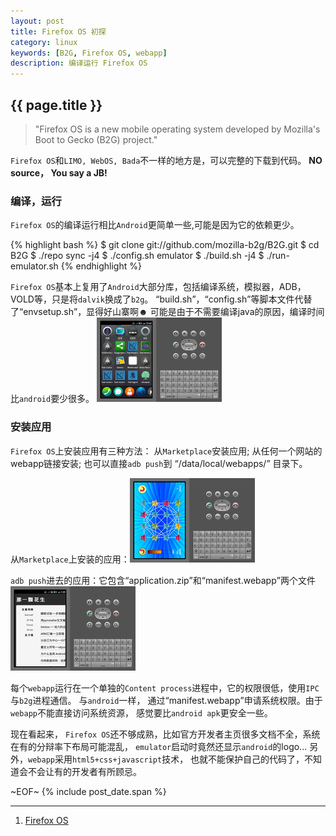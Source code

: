```yaml
---
layout: post
title: Firefox OS 初探
category: linux
keywords: [B2G, Firefox OS, webapp]
description: 编译运行 Firefox OS
---
```


## {{ page.title }}
> "Firefox OS is a new mobile operating system developed by Mozilla's Boot to Gecko (B2G) project."


`Firefox OS`和`LIMO, WebOS, Bada`不一样的地方是，可以完整的下载到代码。
**NO source， You say a JB!**

### 编译，运行
`Firefox OS`的编译运行相比`Android`更简单一些,可能是因为它的依赖更少。

{% highlight bash %}
    $ git clone git://github.com/mozilla-b2g/B2G.git
    $ cd B2G
    $ ./repo sync -j4
    $ ./config.sh emulator
    $ ./build.sh -j4
    $ ./run-emulator.sh
{% endhighlight %}

`Firefox OS`基本上复用了`Android`大部分库，包括编译系统，模拟器，ADB，VOLD等，只是将`dalvik`换成了`b2g`。
<q>build.sh</q>，<q>config.sh</q>等脚本文件代替了<q>envsetup.sh</q>，显得好山寨啊☻
可能是由于不需要编译java的原因，编译时间比`android`要少很多。
[![FirefoxOS][FirefoxOS_t]][FirefoxOS]


### 安装应用
`Firefox OS`上安装应用有三种方法： 从`Marketplace`安装应用;
从任何一个网站的webapp链接安装; 也可以直接`adb push`到 <q>/data/local/webapps/</q> 目录下。

从`Marketplace`上安装的应用：[![yummi-squares][yummi-squares_t]][yummi-squares]

`adb push`进去的应用：它包含<q>application.zip</q>和<q>manifest.webapp</q>两个文件
[![webapp_alivepea][webapp_alivepea_t]][webapp_alivepea]


每个`webapp`运行在一个单独的`Content process`进程中，它的权限很低，使用`IPC`与`b2g`进程通信。
与`android`一样， 通过<q>manifest.webapp</q>申请系统权限。由于`webapp`不能直接访问系统资源，
感觉要比`android apk`更安全一些。

现在看起来， `Firefox OS`还不够成熟，比如官方开发者主页很多文档不全，系统在有的分辩率下布局可能混乱，
`emulator`启动时竟然还显示`android`的logo...
另外，`webapp`采用`html5+css+javascript`技术， 也就不能保护自己的代码了，不知道会不会让有的开发者有所顾忌。


~EOF~ {% include post_date.span %}

* * * * *
1. [Firefox OS](https://developer.mozilla.org/en-US/docs/Mozilla/Firefox_OS)


[FirefoxOS]: /images/FirefoxOS.png "Firefox OS"
[FirefoxOS_t]: /images/thumbnails/FirefoxOS_t.png
[webapp_alivepea]: /images/webapp_alivepea.png "那一颗花生"
[webapp_alivepea_t]: /images/thumbnails/webapp_alivepea_t.png
[yummi-squares]: /images/yummi-squares.png "yummi squares game"
[yummi-squares_t]: /images/thumbnails/yummi-squares_t.png
